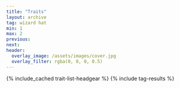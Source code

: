 ```yaml
---
title: "Traits"
layout: archive
tag: wizard hat
min: 1
max: 2
previous:
next:
header:
  overlay_image: /assets/images/cover.jpg
  overlay_filter: rgba(0, 0, 0, 0.5)
---
```

{% include_cached trait-list-headgear %}
{% include tag-results %}

